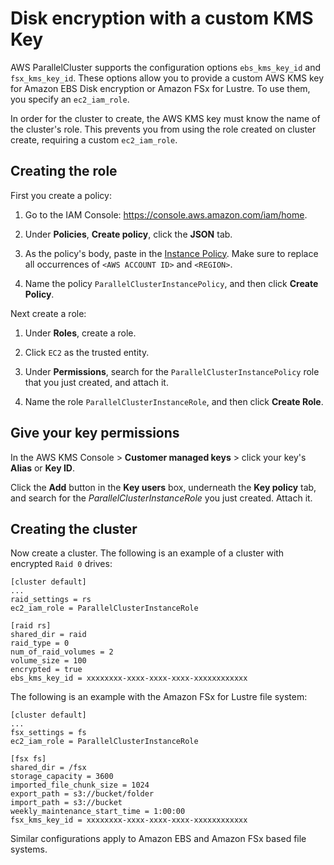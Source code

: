 # Disk encryption with a custom KMS Key<a name="tutorials_04_encrypted_kms_fs"></a>

AWS ParallelCluster supports the configuration options `ebs_kms_key_id` and `fsx_kms_key_id`\. These options allow you to provide a custom AWS KMS key for Amazon EBS Disk encryption or Amazon FSx for Lustre\. To use them, you specify an `ec2_iam_role`\.

In order for the cluster to create, the AWS KMS key must know the name of the cluster's role\. This prevents you from using the role created on cluster create, requiring a custom `ec2_iam_role`\.

## Creating the role<a name="creating-the-role"></a>

First you create a policy:

1. Go to the IAM Console: [https://console\.aws\.amazon\.com/iam/home](https://console.aws.amazon.com/iam/home)\.

1. Under **Policies**, **Create policy**, click the **JSON** tab\.

1. As the policy's body, paste in the [Instance Policy](iam.md)\. Make sure to replace all occurrences of `<AWS ACCOUNT ID>` and `<REGION>`\.

1. Name the policy `ParallelClusterInstancePolicy`, and then click **Create Policy**\.

Next create a role:

1. Under **Roles**, create a role\.

1. Click `EC2` as the trusted entity\.

1. Under **Permissions**, search for the `ParallelClusterInstancePolicy` role that you just created, and attach it\.

1. Name the role `ParallelClusterInstanceRole`, and then click **Create Role**\.

## Give your key permissions<a name="give-your-key-permissions"></a>

In the AWS KMS Console > **Customer managed keys** > click your key's **Alias** or **Key ID**\.

Click the **Add** button in the **Key users** box, underneath the **Key policy** tab, and search for the *ParallelClusterInstanceRole* you just created\. Attach it\.

## Creating the cluster<a name="creating-the-cluster"></a>

Now create a cluster\. The following is an example of a cluster with encrypted `Raid 0` drives:

```
[cluster default]
...
raid_settings = rs
ec2_iam_role = ParallelClusterInstanceRole

[raid rs]
shared_dir = raid
raid_type = 0
num_of_raid_volumes = 2
volume_size = 100
encrypted = true
ebs_kms_key_id = xxxxxxxx-xxxx-xxxx-xxxx-xxxxxxxxxxxx
```

The following is an example with the Amazon FSx for Lustre file system:

```
[cluster default]
...
fsx_settings = fs
ec2_iam_role = ParallelClusterInstanceRole

[fsx fs]
shared_dir = /fsx
storage_capacity = 3600
imported_file_chunk_size = 1024
export_path = s3://bucket/folder
import_path = s3://bucket
weekly_maintenance_start_time = 1:00:00
fsx_kms_key_id = xxxxxxxx-xxxx-xxxx-xxxx-xxxxxxxxxxxx
```

Similar configurations apply to Amazon EBS and Amazon FSx based file systems\.